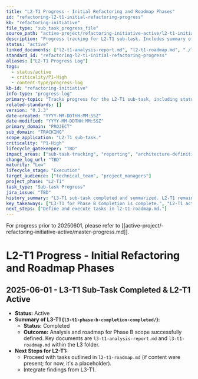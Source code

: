 ```yaml
---
title: "L2-T1 Progress - Initial Refactoring and Roadmap Phases"
id: "refactoring-l2-t1-initial-refactoring-progress"
kb: "refactoring-initiative"
file_type: "sub_task_progress_file"
source_path: "active-project/refactoring-initiative-active/l2-t1-initial-refactoring-and-roadmap-phases-active/l2-t1-progress.md"
description: "Progress tracking for L2-T1 sub-task. Includes summary of L3-T1 completion."
status: "active"
linked_documents: ["l2-t1-analysis-report.md", "l2-t1-roadmap.md", "./l3-t1-phase-b-completion-completed/l3-t1-progress.md"]
standard_id: "refactoring-l2-t1-initial-refactoring-progress"
aliases: ["L2-T1 Progress Log"]
tags:
  - status/active
  - criticality/P1-High
  - content-type/progress-log
kb-id: "refactoring-initiative"
info-type: "progress-log"
primary-topic: "Tracks progress for the L2-T1 sub-task, including status of nested L3 tasks."
related-standards: []
version: "0.2.3"
date-created: "YYYY-MM-DDTHH:MM:SSZ"
date-modified: "YYYY-MM-DDTHH:MM:SSZ"
primary_domain: "PROJECT"
sub_domain: "TRACKING"
scope_application: "L2-T1 sub-task."
criticality: "P1-High"
lifecycle_gatekeeper: "TBD"
impact_areas: ["sub-task-tracking", "reporting", "architecture-definition"]
change_log_url: "TBD"
maturity: "Low"
lifecycle_stage: "Execution"
target_audience: ["technical_team", "project_managers"]
project_phase: "L2-T1"
task_type: "Sub-task Progress"
jira_issue: "TBD"
history_summary: "L3-T1 sub-task completed and summarized. L2-T1 remains active. Source path and title updated due to parent L2 folder rename. L3 path references updated due to L3 folder rename. Added reference to master progress for pre-20250601 history."
key_takeaways: ["L3-T1 for Phase B Completion is complete.", "L2-T1 active, proceeding with initial refactoring and roadmap phases."]
next_steps: ["Define and execute tasks in l2-t1-roadmap.md."]
---
```

For progress prior to 20250601, please refer to [[active-project/-refactoring-initiative-active/master-progress.md]].

# L2-T1 Progress - Initial Refactoring and Roadmap Phases

## 2025-06-01 - L3-T1 Sub-Task Completed & L2-T1 Active

- **Status:** Active
- **Summary of L3-T1 (`l3-t1-phase-b-completion-completed/`):**
    - **Status:** Completed
    - **Outcome:** Analysis and roadmap for Phase B scope successfully defined. Key documents are `l3-t1-analysis-report.md` and `l3-t1-roadmap.md` within the L3 folder.
- **Next Steps for L2-T1:**
    - Proceed with tasks outlined in `l2-t1-roadmap.md` (if content were present; for now, it's a placeholder).
    - Integrate findings from L3-T1.
